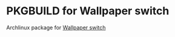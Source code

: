 # PKGBUILD for Wallpaper switch

Archlinux package for [Wallpaper switch](https://github.com/mikolajb/wallpaper-switch)
